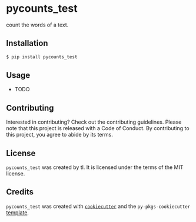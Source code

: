# pycounts_test

count the words of a text.

## Installation

```bash
$ pip install pycounts_test
```

## Usage

- TODO

## Contributing

Interested in contributing? Check out the contributing guidelines. Please note that this project is released with a Code of Conduct. By contributing to this project, you agree to abide by its terms.

## License

`pycounts_test` was created by tl. It is licensed under the terms of the MIT license.

## Credits

`pycounts_test` was created with [`cookiecutter`](https://cookiecutter.readthedocs.io/en/latest/) and the `py-pkgs-cookiecutter` [template](https://github.com/py-pkgs/py-pkgs-cookiecutter).
